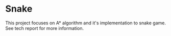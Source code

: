 # Snake

This project focuses on A* algorithm and it's implementation to snake game.
See tech report for more information.
